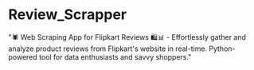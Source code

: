 # Review_Scrapper
"🕷️ Web Scraping App for Flipkart Reviews 🛍️📊 - Effortlessly gather and analyze product reviews from Flipkart's website in real-time. Python-powered tool for data enthusiasts and savvy shoppers."
